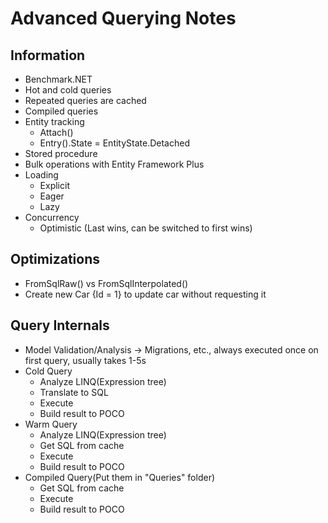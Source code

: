 # Advanced Querying Notes

## Information

- Benchmark.NET
- Hot and cold queries
- Repeated queries are cached
- Compiled queries
- Entity tracking
    - Attach()
    - Entry().State = EntityState.Detached
- Stored procedure
- Bulk operations with Entity Framework Plus
- Loading
    - Explicit
    - Eager
    - Lazy
- Concurrency
    - Optimistic (Last wins, can be switched to first wins)

## Optimizations

- FromSqlRaw() vs FromSqlInterpolated()
- Create new Car {Id = 1} to update car without requesting it

## Query Internals

- Model Validation/Analysis -> Migrations, etc., always executed once on first query, usually takes 1-5s
- Cold Query
    - Analyze LINQ(Expression tree)
    - Translate to SQL
    - Execute
    - Build result to POCO
- Warm Query
    - Analyze LINQ(Expression tree)
    - Get SQL from cache
    - Execute
    - Build result to POCO
- Compiled Query(Put them in "Queries" folder)
    - Get SQL from cache
    - Execute
    - Build result to POCO
